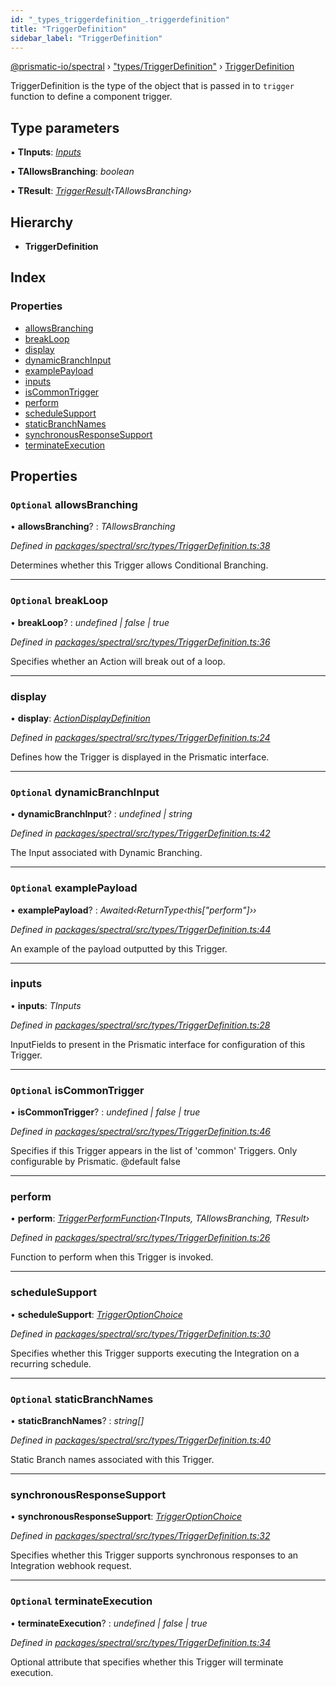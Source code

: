 ```yaml
---
id: "_types_triggerdefinition_.triggerdefinition"
title: "TriggerDefinition"
sidebar_label: "TriggerDefinition"
---
```


[@prismatic-io/spectral](../index.md) › ["types/TriggerDefinition"](../modules/_types_triggerdefinition_.md) › [TriggerDefinition](_types_triggerdefinition_.triggerdefinition.md)

TriggerDefinition is the type of the object that is passed in to `trigger` function to
define a component trigger.

## Type parameters

▪ **TInputs**: *[Inputs](../modules/_types_inputs_.md#inputs)*

▪ **TAllowsBranching**: *boolean*

▪ **TResult**: *[TriggerResult](../modules/_types_triggerresult_.md#triggerresult)‹TAllowsBranching›*

## Hierarchy

* **TriggerDefinition**

## Index

### Properties

* [allowsBranching](_types_triggerdefinition_.triggerdefinition.md#optional-allowsbranching)
* [breakLoop](_types_triggerdefinition_.triggerdefinition.md#optional-breakloop)
* [display](_types_triggerdefinition_.triggerdefinition.md#display)
* [dynamicBranchInput](_types_triggerdefinition_.triggerdefinition.md#optional-dynamicbranchinput)
* [examplePayload](_types_triggerdefinition_.triggerdefinition.md#optional-examplepayload)
* [inputs](_types_triggerdefinition_.triggerdefinition.md#inputs)
* [isCommonTrigger](_types_triggerdefinition_.triggerdefinition.md#optional-iscommontrigger)
* [perform](_types_triggerdefinition_.triggerdefinition.md#perform)
* [scheduleSupport](_types_triggerdefinition_.triggerdefinition.md#schedulesupport)
* [staticBranchNames](_types_triggerdefinition_.triggerdefinition.md#optional-staticbranchnames)
* [synchronousResponseSupport](_types_triggerdefinition_.triggerdefinition.md#synchronousresponsesupport)
* [terminateExecution](_types_triggerdefinition_.triggerdefinition.md#optional-terminateexecution)

## Properties

### `Optional` allowsBranching

• **allowsBranching**? : *TAllowsBranching*

*Defined in [packages/spectral/src/types/TriggerDefinition.ts:38](https://github.com/prismatic-io/spectral/blob/v7.6.2/packages/spectral/src/types/TriggerDefinition.ts#L38)*

Determines whether this Trigger allows Conditional Branching.

___

### `Optional` breakLoop

• **breakLoop**? : *undefined | false | true*

*Defined in [packages/spectral/src/types/TriggerDefinition.ts:36](https://github.com/prismatic-io/spectral/blob/v7.6.2/packages/spectral/src/types/TriggerDefinition.ts#L36)*

Specifies whether an Action will break out of a loop.

___

###  display

• **display**: *[ActionDisplayDefinition](_types_displaydefinition_.actiondisplaydefinition.md)*

*Defined in [packages/spectral/src/types/TriggerDefinition.ts:24](https://github.com/prismatic-io/spectral/blob/v7.6.2/packages/spectral/src/types/TriggerDefinition.ts#L24)*

Defines how the Trigger is displayed in the Prismatic interface.

___

### `Optional` dynamicBranchInput

• **dynamicBranchInput**? : *undefined | string*

*Defined in [packages/spectral/src/types/TriggerDefinition.ts:42](https://github.com/prismatic-io/spectral/blob/v7.6.2/packages/spectral/src/types/TriggerDefinition.ts#L42)*

The Input associated with Dynamic Branching.

___

### `Optional` examplePayload

• **examplePayload**? : *Awaited‹ReturnType‹this["perform"]››*

*Defined in [packages/spectral/src/types/TriggerDefinition.ts:44](https://github.com/prismatic-io/spectral/blob/v7.6.2/packages/spectral/src/types/TriggerDefinition.ts#L44)*

An example of the payload outputted by this Trigger.

___

###  inputs

• **inputs**: *TInputs*

*Defined in [packages/spectral/src/types/TriggerDefinition.ts:28](https://github.com/prismatic-io/spectral/blob/v7.6.2/packages/spectral/src/types/TriggerDefinition.ts#L28)*

InputFields to present in the Prismatic interface for configuration of this Trigger.

___

### `Optional` isCommonTrigger

• **isCommonTrigger**? : *undefined | false | true*

*Defined in [packages/spectral/src/types/TriggerDefinition.ts:46](https://github.com/prismatic-io/spectral/blob/v7.6.2/packages/spectral/src/types/TriggerDefinition.ts#L46)*

Specifies if this Trigger appears in the list of 'common' Triggers. Only configurable by Prismatic. @default false

___

###  perform

• **perform**: *[TriggerPerformFunction](../modules/_types_triggerperformfunction_.md#triggerperformfunction)‹TInputs, TAllowsBranching, TResult›*

*Defined in [packages/spectral/src/types/TriggerDefinition.ts:26](https://github.com/prismatic-io/spectral/blob/v7.6.2/packages/spectral/src/types/TriggerDefinition.ts#L26)*

Function to perform when this Trigger is invoked.

___

###  scheduleSupport

• **scheduleSupport**: *[TriggerOptionChoice](../modules/_types_triggerdefinition_.md#triggeroptionchoice)*

*Defined in [packages/spectral/src/types/TriggerDefinition.ts:30](https://github.com/prismatic-io/spectral/blob/v7.6.2/packages/spectral/src/types/TriggerDefinition.ts#L30)*

Specifies whether this Trigger supports executing the Integration on a recurring schedule.

___

### `Optional` staticBranchNames

• **staticBranchNames**? : *string[]*

*Defined in [packages/spectral/src/types/TriggerDefinition.ts:40](https://github.com/prismatic-io/spectral/blob/v7.6.2/packages/spectral/src/types/TriggerDefinition.ts#L40)*

Static Branch names associated with this Trigger.

___

###  synchronousResponseSupport

• **synchronousResponseSupport**: *[TriggerOptionChoice](../modules/_types_triggerdefinition_.md#triggeroptionchoice)*

*Defined in [packages/spectral/src/types/TriggerDefinition.ts:32](https://github.com/prismatic-io/spectral/blob/v7.6.2/packages/spectral/src/types/TriggerDefinition.ts#L32)*

Specifies whether this Trigger supports synchronous responses to an Integration webhook request.

___

### `Optional` terminateExecution

• **terminateExecution**? : *undefined | false | true*

*Defined in [packages/spectral/src/types/TriggerDefinition.ts:34](https://github.com/prismatic-io/spectral/blob/v7.6.2/packages/spectral/src/types/TriggerDefinition.ts#L34)*

Optional attribute that specifies whether this Trigger will terminate execution.
